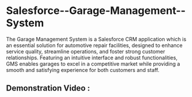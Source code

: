 # Salesforce--Garage-Management--System

The Garage Management System is a Salesforce CRM application which is an essential solution for automotive repair facilities, designed to enhance service quality, streamline operations, and foster strong customer relationships. Featuring an intuitive interface and robust functionalities, GMS enables garages to excel in a competitive market while providing a smooth and satisfying experience for both customers and staff.

## Demonstration Video :
